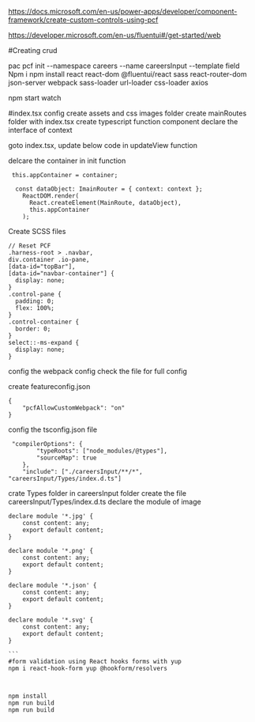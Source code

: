 https://docs.microsoft.com/en-us/power-apps/developer/component-framework/create-custom-controls-using-pcf

https://developer.microsoft.com/en-us/fluentui#/get-started/web

#Creating crud

pac pcf init --namespace careers --name careersInput --template field
Npm i
npm install react react-dom @fluentui/react sass react-router-dom json-server webpack sass-loader url-loader css-loader axios

npm start watch

#index.tsx config
create assets and css images folder
create mainRoutes folder with index.tsx
create typescript function component declare the interface of context

goto index.tsx, update below code in updateView function

delcare the container in init function

```
 this.appContainer = container;
```

```
  const dataObject: ImainRouter = { context: context };
    ReactDOM.render(
      React.createElement(MainRoute, dataObject),
      this.appContainer
    );
```

Create SCSS files

```
// Reset PCF
.harness-root > .navbar,
div.container .io-pane,
[data-id="topBar"],
[data-id="navbar-container"] {
  display: none;
}
.control-pane {
  padding: 0;
  flex: 100%;
}
.control-container {
  border: 0;
}
select::-ms-expand {
  display: none;
}
```

config the webpack config
check the file for full config

create featureconfig.json

```
{
    "pcfAllowCustomWebpack": "on"
}
```

config the tsconfig.json file

```
 "compilerOptions": {
        "typeRoots": ["node_modules/@types"],
        "sourceMap": true
    },
    "include": ["./careersInput/**/*", "careersInput/Types/index.d.ts"]
```

crate Types folder in careersInput folder
create the file careersInput/Types/index.d.ts 
declare the module of image
````
declare module '*.jpg' {
	const content: any;
	export default content;
}

declare module '*.png' {
	const content: any;
	export default content;
}

declare module '*.json' {
	const content: any;
	export default content;
}

declare module '*.svg' {
	const content: any;
	export default content;
}

```
#form validation using React hooks forms with yup
npm i react-hook-form yup @hookform/resolvers



npm install
npm run build
npm run build
